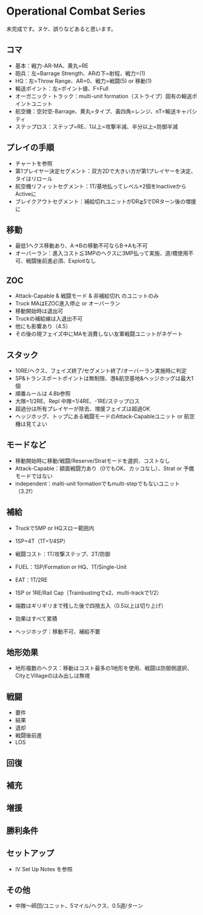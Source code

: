 # Operational Combat Series
未完成です。ヌケ、誤りなどあると思います。

## コマ
- 基本：戦力-AR-MA、黄丸=RE
- 砲兵：左=Barrage Strength、ARの下=射程、戦力=(1)
- HQ：左=Throw Range、AR=0、戦力=戦闘(5) or 移動(1)
- 輸送ポイント：左=ポイント値、F=Full
- オーガニック・トラック：multi-unit formation（ストライプ）固有の輸送ポイントユニット
- 航空機：空対空-Barrage、黄丸=タイプ、黃四角=レンジ、nT=輸送キャパシティ
- ステップロス：ステップ=RE、1以上=攻撃半減、半分以上=防御半減

## プレイの手順
- チャートを参照
- 第1プレイヤー決定セグメント：双方2Dで大きい方が第1プレイヤーを決定、タイはリロール
- 航空機リフィットセグメント：1T/基地払ってレベル×2個をInactiveからActiveに
- ブレイクアウトセグメント：補給切れユニットがDR≧5でDRターン後の増援に

## 移動
- 最低1ヘクス移動あり、A→Bの移動不可ならB→Aも不可 
- オーバーラン：進入コスト≦3MPのヘクスに3MP払って実施、道/橋使用不可、戦闘後前進必須、Exploitなし

## ZOC
- Attack-Capable & 戦闘モード & 非補給切れ のユニットのみ
- Truck MAはEZOC進入停止 or オーバーラン
- 移動開始時は退出可
- Truckの補給線は入退出不可
- 他にも影響あり（4.5）
- その後の現フェイズ中にMAを消費しない友軍戦闘ユニットがネゲート

## スタック
- 10RE/ヘクス、フェイズ終了/セグメント終了/オーバーラン実施時に判定
-  SP&トランスポートポイントは無制限、港&航空基地&ヘッジホッグは最大1個
- 順番ルールは 4.8b参照
- 大隊=1/2RE、Repl 中隊=1/4RE、-1RE/ステップロス
- 超過分は所有プレイヤーが除去、増援フェイズは超過OK
- ヘッジホッグ、トップにある戦闘モードのAttack-Capableユニット or 航空機は見てよい

## モードなど
- 移動開始時に移動/戦闘/Reserve/Stratモードを選択、コストなし
- Attack-Capable：額面戦闘力あり（0でもOK、カッコなし）、Strat or 予備モードではない
-	independent：malti-unit formationでもmulti-stepでもないユニット（3.2f）

## 補給
- Truckで5MP or HQスロー範囲内
- 1SP=4T（1T=1/4SP）
- 戦闘コスト：1T/攻撃ステップ、2T/防御
- FUEL：1SP/Formation or HQ、1T/Single-Unit
- EAT：1T/2RE
- 1SP or 1RE/Rail Cap（Trainbustingでx2、multi-trackで1/2）

- 端数はギリギリまで残した後で四捨五入（0.5以上は切り上げ）
- 効果はすべて累積
- ヘッジホッグ：移動不可、補給不要

## 地形効果
- 地形複数のヘクス：移動はコスト最多の1地形を使用、戦闘は防御側選択、CityとVillageのはみ出しは無視

## 戦闘
- 要件
- 結果
- 退却
- 戦闘後前進
- LOS
  
## 回復
  
## 補充

## 増援

## 勝利条件
  
## セットアップ
- IV Set Up Notes を参照
  
## その他
- 中隊～師団/ユニット、5マイル/ヘクス、0.5週/ターン
